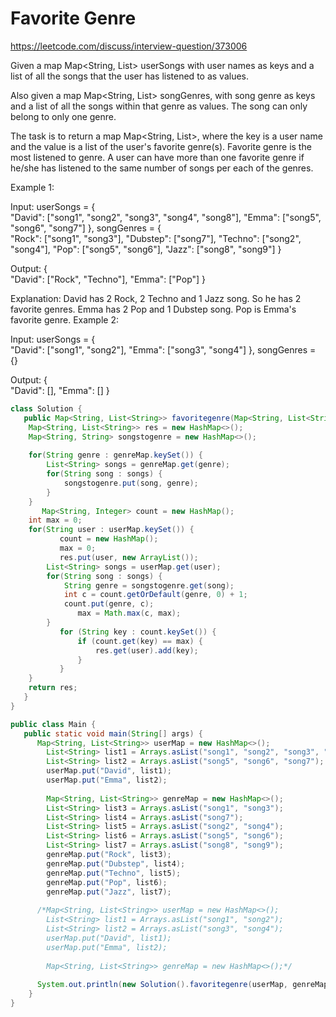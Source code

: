 # Favorite Genre

https://leetcode.com/discuss/interview-question/373006

Given a map Map<String, List<String>> userSongs with user names as keys and a list of all the songs that the user has listened to as values.

Also given a map Map<String, List<String>> songGenres, with song genre as keys and a list of all the songs within that genre as values. The song can only belong to only one genre.

The task is to return a map Map<String, List<String>>, where the key is a user name and the value is a list of the user's favorite genre(s). Favorite genre is the most listened to genre. A user can have more than one favorite genre if he/she has listened to the same number of songs per each of the genres.

Example 1:

Input:
userSongs = {  
   "David": ["song1", "song2", "song3", "song4", "song8"],
   "Emma":  ["song5", "song6", "song7"]
},
songGenres = {  
   "Rock":    ["song1", "song3"],
   "Dubstep": ["song7"],
   "Techno":  ["song2", "song4"],
   "Pop":     ["song5", "song6"],
   "Jazz":    ["song8", "song9"]
}

Output: {  
   "David": ["Rock", "Techno"],
   "Emma":  ["Pop"]
}

Explanation:
David has 2 Rock, 2 Techno and 1 Jazz song. So he has 2 favorite genres.
Emma has 2 Pop and 1 Dubstep song. Pop is Emma's favorite genre.
Example 2:

Input:
userSongs = {  
   "David": ["song1", "song2"],
   "Emma":  ["song3", "song4"]
},
songGenres = {}

Output: {  
   "David": [],
   "Emma":  []
}


```java
class Solution {
   public Map<String, List<String>> favoritegenre(Map<String, List<String>> userMap, Map<String, List<String>> genreMap) {
   	Map<String, List<String>> res = new HashMap<>();
   	Map<String, String> songstogenre = new HashMap<>();
   	
   	for(String genre : genreMap.keySet()) {
   		List<String> songs = genreMap.get(genre);
   		for(String song : songs) {
   			songstogenre.put(song, genre);
   		}
   	}
       Map<String, Integer> count = new HashMap();
   	int max = 0;
   	for(String user : userMap.keySet()) {
           count = new HashMap();
           max = 0;
           res.put(user, new ArrayList());
   		List<String> songs = userMap.get(user);
   		for(String song : songs) {
   			String genre = songstogenre.get(song);
   			int c = count.getOrDefault(genre, 0) + 1;
   			count.put(genre, c);
               max = Math.max(c, max);
   		}
           for (String key : count.keySet()) {
               if (count.get(key) == max) {
                   res.get(user).add(key);
               }
           }
   	}
   	return res;
   }
}

public class Main {
   public static void main(String[] args) {
      Map<String, List<String>> userMap = new HashMap<>();
		List<String> list1 = Arrays.asList("song1", "song2", "song3", "song4", "song8");
		List<String> list2 = Arrays.asList("song5", "song6", "song7");
		userMap.put("David", list1);
		userMap.put("Emma", list2);
		
		Map<String, List<String>> genreMap = new HashMap<>();
		List<String> list3 = Arrays.asList("song1", "song3");
		List<String> list4 = Arrays.asList("song7");
		List<String> list5 = Arrays.asList("song2", "song4");
		List<String> list6 = Arrays.asList("song5", "song6");
		List<String> list7 = Arrays.asList("song8", "song9");
		genreMap.put("Rock", list3);
		genreMap.put("Dubstep", list4);
		genreMap.put("Techno", list5);
		genreMap.put("Pop", list6);
		genreMap.put("Jazz", list7);
        
      /*Map<String, List<String>> userMap = new HashMap<>();
		List<String> list1 = Arrays.asList("song1", "song2");
		List<String> list2 = Arrays.asList("song3", "song4");
		userMap.put("David", list1);
		userMap.put("Emma", list2);
		
		Map<String, List<String>> genreMap = new HashMap<>();*/
        
      System.out.println(new Solution().favoritegenre(userMap, genreMap));
    }
}
```